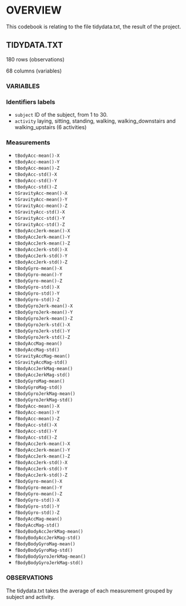 # OVERVIEW
This codebook is relating to the file tidydata.txt, the result of the project.

## TIDYDATA.TXT
180 rows (observations)

68 columns (variables)

### VARIABLES
### Identifiers labels
- `subject` ID of the subject, from 1 to 30.
- `activity` laying, sitting, standing, walking, walking_downstairs and walking_upstairs (6 activities)

### Measurements

- `tBodyAcc-mean()-X`    
- `tBodyAcc-mean()-Y`
- `tBodyAcc-mean()-Z`
- `tBodyAcc-std()-X`          
- `tBodyAcc-std()-Y`
- `tBodyAcc-std()-Z`
- `tGravityAcc-mean()-X`
- `tGravityAcc-mean()-Y`
- `tGravityAcc-mean()-Z`
- `tGravityAcc-std()-X`
- `tGravityAcc-std()-Y`
- `tGravityAcc-std()-Z`
- `tBodyAccJerk-mean()-X`
- `tBodyAccJerk-mean()-Y`
- `tBodyAccJerk-mean()-Z`
- `tBodyAccJerk-std()-X`
- `tBodyAccJerk-std()-Y`
- `tBodyAccJerk-std()-Z`
- `tBodyGyro-mean()-X`
- `tBodyGyro-mean()-Y`
- `tBodyGyro-mean()-Z`
- `tBodyGyro-std()-X`
- `tBodyGyro-std()-Y`
- `tBodyGyro-std()-Z`
- `tBodyGyroJerk-mean()-X`
- `tBodyGyroJerk-mean()-Y`
- `tBodyGyroJerk-mean()-Z`
- `tBodyGyroJerk-std()-X`
- `tBodyGyroJerk-std()-Y`
- `tBodyGyroJerk-std()-Z`
- `tBodyAccMag-mean()`
- `tBodyAccMag-std()`
- `tGravityAccMag-mean()`
- `tGravityAccMag-std()`
- `tBodyAccJerkMag-mean()`
- `tBodyAccJerkMag-std()`
- `tBodyGyroMag-mean()`
- `tBodyGyroMag-std()`
- `tBodyGyroJerkMag-mean()`
- `tBodyGyroJerkMag-std()`
- `fBodyAcc-mean()-X`
- `fBodyAcc-mean()-Y`
- `fBodyAcc-mean()-Z`
- `fBodyAcc-std()-X`
- `fBodyAcc-std()-Y`
- `fBodyAcc-std()-Z`
- `fBodyAccJerk-mean()-X`
- `fBodyAccJerk-mean()-Y`
- `fBodyAccJerk-mean()-Z`
- `fBodyAccJerk-std()-X`
- `fBodyAccJerk-std()-Y`
- `fBodyAccJerk-std()-Z`
- `fBodyGyro-mean()-X`
- `fBodyGyro-mean()-Y`
- `fBodyGyro-mean()-Z`
- `fBodyGyro-std()-X`
- `fBodyGyro-std()-Y`
- `fBodyGyro-std()-Z`
- `fBodyAccMag-mean()`
- `fBodyAccMag-std()`
- `fBodyBodyAccJerkMag-mean()`
- `fBodyBodyAccJerkMag-std()`
- `fBodyBodyGyroMag-mean()`
- `fBodyBodyGyroMag-std()`
- `fBodyBodyGyroJerkMag-mean()`
- `fBodyBodyGyroJerkMag-std()`

### OBSERVATIONS
The tidydata.txt takes the average of each measurement grouped by subject and activity.
